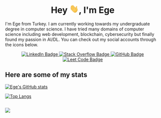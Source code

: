 <h1 align="center"> Hey <img width="30px" src="https://github.com/egedolmaci/egedolmaci/blob/main/assets/hi.gif">, I'm Ege</a></h1>

I'm Ege from Turkey. I am currently working towards my undergraduate degree in computer science. I have tried many domains of computer science including web development, blockchain, cybersecurity but finally found my passion in AI/DL. You can check out my social accounts through the icons below.

<div align="center" id="badges">
  <a href="https://www.linkedin.com/in/ege-dolmaci/">
    <img src="https://img.shields.io/badge/LinkedIn-0077B5?style=for-the-badge&logo=linkedin&logoColor=white" alt="LinkedIn Badge"/>
  </a>
  <a href="https://stackoverflow.com/users/19675701">
    <img src="https://img.shields.io/badge/Stack_Overflow-FE7A16?style=for-the-badge&logo=stack-overflow&logoColor=white" alt="Stack Overflow Badge"/>
  </a>
  <a href="https://github.com/egedolmaci">
    <img src="https://img.shields.io/badge/GitHub-100000?style=for-the-badge&logo=github&logoColor=white" alt="GitHub Badge"/>
  </a>
  <a href="https://leetcode.com/egedolmaci/">
    <img src="https://img.shields.io/badge/-LeetCode-FFA116?style=for-the-badge&logo=LeetCode&logoColor=black" alt="Leet Code Badge"/>
  </a>
</div>

## Here are some of my stats

[![Ege's GitHub stats](https://github-readme-stats.vercel.app/api?username=egedolmaci&show_icons=true&PAT_1)](https://github.com/anuraghazra/github-readme-stats)

[![Top Langs](https://github-readme-stats.vercel.app/api/top-langs/?username=egedolmaci)](https://github.com/anuraghazra/github-readme-stats)

<!---
## Some of my proudest works

<a href="">
  <img align="center" src="https://github-readme-stats.vercel.app/api/pin/?username=egedolmaci&repo=retrieval-based-chatbot" />
</a>&nbsp&nbsp
<a href="">
  <img align="center" src="https://github-readme-stats.vercel.app/api/pin/?username=egedolmaci&repo=uae-chapter-retina-stages-detection" />
</a>
-->


##

![](https://komarev.com/ghpvc/?username=egedolmaci&color=green)


